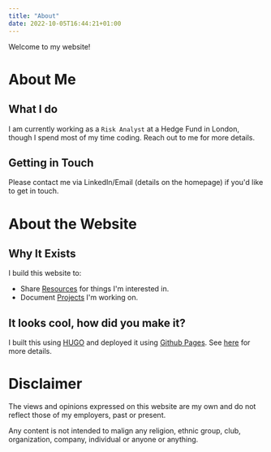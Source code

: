 ```yaml
---
title: "About"
date: 2022-10-05T16:44:21+01:00
---
```


Welcome to my website!

# About Me

## What I do

I am currently working as a `Risk Analyst` at a Hedge Fund in London, though I spend most of my time coding. Reach out to me for more details.

## Getting in Touch
Please contact me via LinkedIn/Email (details on the homepage) if you'd like to get in touch.

# About the Website

## Why It Exists

I build this website to:
- Share [Resources](/resources) for things I'm interested in.
- Document [Projects](/projects) I'm working on.

## It looks cool, how did you make it?
I built this using [HUGO](https://gohugo.io/) and deployed it using [Github Pages](https://docs.github.com/en/pages). See [here](/projects/this_website) for more details.

# Disclaimer

The views and opinions expressed on this website are my own and do not reflect those of my employers, past or present.

Any content is not intended to malign any religion, ethnic group, club, organization, company, individual or anyone or anything.
